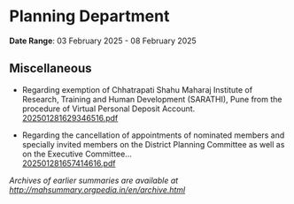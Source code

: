 # Planning Department

**Date Range**: 03 February 2025 - 08 February 2025


## Miscellaneous
- Regarding exemption of Chhatrapati Shahu Maharaj Institute of Research, Training and Human Development (SARATHI), Pune from the procedure of Virtual Personal Deposit Account.\
  [202501281629346516.pdf](https://gr.maharashtra.gov.in/Site/Upload/Government%20Resolutions/English/202501281629346516.pdf)

- Regarding the cancellation of appointments of nominated members and specially invited members on the District Planning Committee as well as on the Executive Committee...\
  [202501281657414616.pdf](https://gr.maharashtra.gov.in/Site/Upload/Government%20Resolutions/English/202501281657414616.pdf)


*Archives of earlier summaries are available at http://mahsummary.orgpedia.in/en/archive.html*